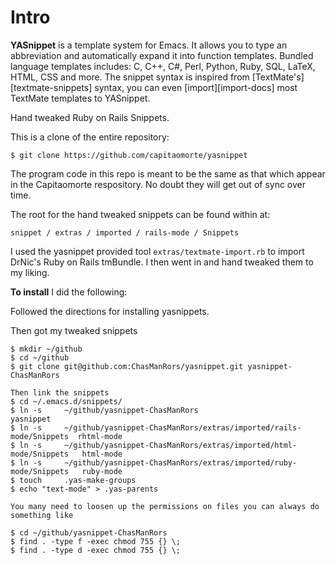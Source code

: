 # Intro

**YASnippet** is a template system for Emacs. It allows you to type an
abbreviation and automatically expand it into function
templates. Bundled language templates includes: C, C++, C#, Perl,
Python, Ruby, SQL, LaTeX, HTML, CSS and more. The snippet syntax is inspired from
[TextMate's][textmate-snippets] syntax, you can even
[import][import-docs] most TextMate templates to YASnippet.


Hand tweaked Ruby on Rails Snippets.

This is a clone of the entire repository:

    $ git clone https://github.com/capitaomorte/yasnippet

The program code in this repo is meant to be the same as that which appear in the Capitaomorte respository.  No doubt they will get out of sync over time.

The root for the hand tweaked snippets can be found within at:

    snippet / extras / imported / rails-mode / Snippets 

I used the yasnippet provided tool `extras/textmate-import.rb` to import DrNic's Ruby on Rails tmBundle.
I then went in and hand tweaked them to my liking.   

**To install** I did the following:

Followed the directions for installing yasnippets.

Then got my tweaked snippets

    $ mkdir ~/github
    $ cd ~/github
    $ git clone git@github.com:ChasManRors/yasnippet.git yasnippet-ChasManRors

    Then link the snippets
    $ cd ~/.emacs.d/snippets/
    $ ln -s     ~/github/yasnippet-ChasManRors                                      yasnippet
    $ ln -s     ~/github/yasnippet-ChasManRors/extras/imported/rails-mode/Snippets  rhtml-mode
    $ ln -s     ~/github/yasnippet-ChasManRors/extras/imported/html-mode/Snippets   html-mode
    $ ln -s     ~/github/yasnippet-ChasManRors/extras/imported/ruby-mode/Snippets   ruby-mode
    $ touch     .yas-make-groups
    $ echo "text-mode" > .yas-parents

    You many need to loosen up the permissions on files you can always do something like

    $ cd ~/github/yasnippet-ChasManRors
    $ find . -type f -exec chmod 755 {} \;
    $ find . -type d -exec chmod 755 {} \;

